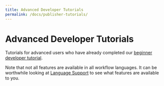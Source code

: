 ```yaml
---
title: Advanced Developer Tutorials
permalink: /docs/publisher-tutorials/
---
```


# Advanced Developer Tutorials

Tutorials for advanced users who have already completed our [beginner developer tutorial](/docs/prereqs/).

Note that not all features are available in all workflow languages. It can be worthwhile looking at [Language Support](/docs/user-tutorials/language-support/) to see what features are available to you. 

